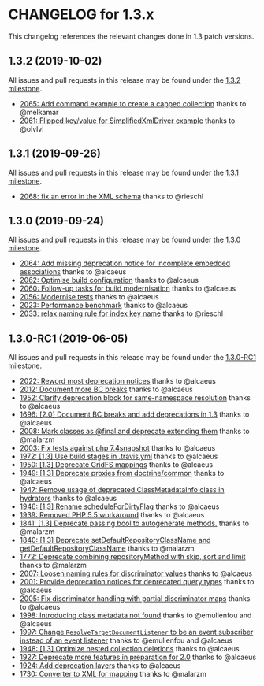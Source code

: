 CHANGELOG for 1.3.x
===================

This changelog references the relevant changes done in 1.3 patch versions.

1.3.2 (2019-10-02)
------------------

All issues and pull requests in this release may be found under the
[1.3.2 milestone](https://github.com/doctrine/mongodb-odm/issues?q=milestone%3A1.3.2).

 - [2065: Add command example to create a capped collection](https://github.com/doctrine/mongodb-odm/pull/2065) thanks to @melkamar
 - [2061: Flipped key/value for SimplifiedXmlDriver example](https://github.com/doctrine/mongodb-odm/pull/2061) thanks to @olvlvl

1.3.1 (2019-09-26)
------------------

All issues and pull requests in this release may be found under the
[1.3.1 milestone](https://github.com/doctrine/mongodb-odm/issues?q=milestone%3A1.3.1).

 - [2068: fix an error in the XML schema](https://github.com/doctrine/mongodb-odm/pull/2068) thanks to @rieschl

1.3.0 (2019-09-24)
------------------

All issues and pull requests in this release may be found under the
[1.3.0 milestone](https://github.com/doctrine/mongodb-odm/issues?q=milestone%3A1.3.0).

 - [2064: Add missing deprecation notice for incomplete embedded associations](https://github.com/doctrine/mongodb-odm/pull/2064) thanks to @alcaeus
 - [2062: Optimise build configuration](https://github.com/doctrine/mongodb-odm/pull/2062) thanks to @alcaeus
 - [2060: Follow-up tasks for build modernisation](https://github.com/doctrine/mongodb-odm/pull/2060) thanks to @alcaeus
 - [2056: Modernise tests](https://github.com/doctrine/mongodb-odm/pull/2056) thanks to @alcaeus
 - [2023: Performance benchmark](https://github.com/doctrine/mongodb-odm/pull/2023) thanks to @alcaeus
 - [2033: relax naming rule for index key name](https://github.com/doctrine/mongodb-odm/pull/2033) thanks to @rieschl

1.3.0-RC1 (2019-06-05)
----------------------

All issues and pull requests in this release may be found under the
[1.3.0-RC1 milestone](https://github.com/doctrine/mongodb-odm/issues?q=milestone%3A1.3.0-RC1).

 - [2022: Reword most deprecation notices](https://github.com/doctrine/mongodb-odm/pull/2022) thanks to @alcaeus
 - [2012: Document more BC breaks](https://github.com/doctrine/mongodb-odm/pull/2012) thanks to @alcaeus
 - [1952: Clarify deprecation block for same-namespace resolution](https://github.com/doctrine/mongodb-odm/pull/1952) thanks to @alcaeus
 - [1696: &#91;2.0&#93; Document BC breaks and add deprecations in 1.3](https://github.com/doctrine/mongodb-odm/issues/1696) thanks to @alcaeus
 - [2008: Mark classes as @final and deprecate extending them](https://github.com/doctrine/mongodb-odm/pull/2008) thanks to @malarzm
 - [2003: Fix tests against php 7.4snapshot](https://github.com/doctrine/mongodb-odm/pull/2003) thanks to @alcaeus
 - [1972: &#91;1.3&#93; Use build stages in .travis.yml](https://github.com/doctrine/mongodb-odm/pull/1972) thanks to @alcaeus
 - [1950: &#91;1.3&#93; Deprecate GridFS mappings](https://github.com/doctrine/mongodb-odm/pull/1950) thanks to @alcaeus
 - [1949: &#91;1.3&#93; Deprecate proxies from doctrine/common](https://github.com/doctrine/mongodb-odm/pull/1949) thanks to @alcaeus
 - [1947: Remove usage of deprecated ClassMetadataInfo class in hydrators](https://github.com/doctrine/mongodb-odm/pull/1947) thanks to @alcaeus
 - [1946: &#91;1.3&#93; Rename scheduleForDirtyFlag](https://github.com/doctrine/mongodb-odm/pull/1946) thanks to @alcaeus
 - [1939: Removed PHP 5.5 workaround](https://github.com/doctrine/mongodb-odm/pull/1939) thanks to @alcaeus
 - [1841: &#91;1.3&#93; Deprecate passing bool to autogenerate methods.](https://github.com/doctrine/mongodb-odm/pull/1841) thanks to @malarzm
 - [1840: &#91;1.3&#93; Deprecate setDefaultRepositoryClassName and getDefaultRepositoryClassName](https://github.com/doctrine/mongodb-odm/pull/1840) thanks to @malarzm
 - [1772: Deprecate combining repositoryMethod with skip, sort and limit](https://github.com/doctrine/mongodb-odm/pull/1772) thanks to @malarzm
 - [2007: Loosen naming rules for discriminator values](https://github.com/doctrine/mongodb-odm/pull/2007) thanks to @alcaeus
 - [2001: Provide deprecation notices for deprecated query types](https://github.com/doctrine/mongodb-odm/pull/2001) thanks to @alcaeus
 - [2005: Fix discriminator handling with partial discriminator maps](https://github.com/doctrine/mongodb-odm/pull/2005) thanks to @alcaeus
 - [1998: Introducing class metadata not found](https://github.com/doctrine/mongodb-odm/pull/1998) thanks to @emulienfou and @alcaeus
 - [1997: Change `ResolveTargetDocumentListener` to be an event subscriber instead of an event listener](https://github.com/doctrine/mongodb-odm/pull/1997) thanks to @emulienfou and @alcaeus
 - [1948: &#91;1.3&#93; Optimize nested collection deletions](https://github.com/doctrine/mongodb-odm/pull/1948) thanks to @alcaeus
 - [1927: Deprecate more features in preparation for 2.0](https://github.com/doctrine/mongodb-odm/pull/1927) thanks to @alcaeus
 - [1924: Add deprecation layers](https://github.com/doctrine/mongodb-odm/pull/1924) thanks to @alcaeus
 - [1730: Converter to XML for mapping](https://github.com/doctrine/mongodb-odm/pull/1730) thanks to @malarzm
